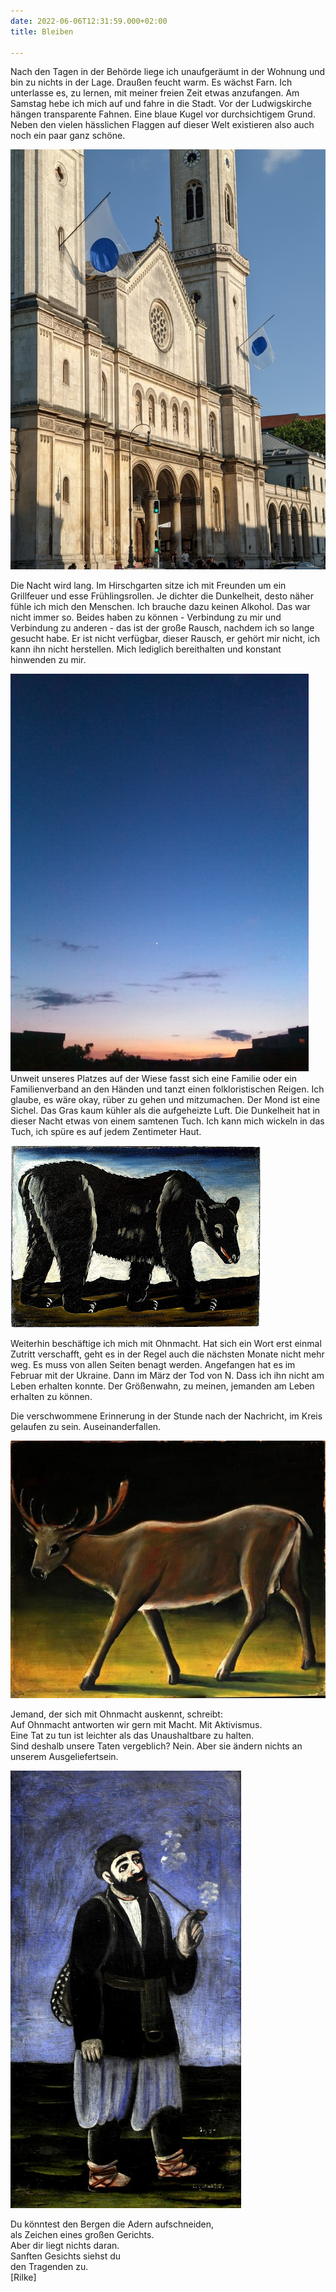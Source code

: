 ```yaml
---
date: 2022-06-06T12:31:59.000+02:00
title: Bleiben

---
```

Nach den Tagen in der Behörde liege ich unaufgeräumt in der Wohnung und bin zu nichts in der Lage. Draußen feucht warm. Es wächst Farn. Ich unterlasse es, zu lernen, mit meiner freien Zeit etwas anzufangen. Am Samstag hebe ich mich auf und fahre in die Stadt. Vor der Ludwigskirche hängen transparente Fahnen. Eine blaue Kugel vor durchsichtigem Grund. Neben den vielen hässlichen Flaggen auf dieser Welt existieren also auch noch ein paar ganz schöne.

![](/uploads/ludwigskirche.jpg)

Die Nacht wird lang. Im Hirschgarten sitze ich mit Freunden um ein Grillfeuer und esse Frühlingsrollen. Je dichter die Dunkelheit, desto näher fühle ich mich den Menschen. Ich brauche dazu keinen Alkohol. Das war nicht immer so. Beides haben zu können - Verbindung zu mir und Verbindung zu anderen - das ist der große Rausch, nachdem ich so lange gesucht habe. Er ist nicht verfügbar, dieser Rausch, er gehört mir nicht, ich kann ihn nicht herstellen. Mich lediglich bereithalten und konstant hinwenden zu mir.

![](/uploads/himmel-n.jpg)  
Unweit unseres Platzes auf der Wiese fasst sich eine Familie oder ein Familienverband an den Händen und tanzt einen folkloristischen Reigen. Ich glaube, es wäre okay, rüber zu gehen und mitzumachen. Der Mond ist eine Sichel. Das Gras kaum kühler als die aufgeheizte Luft. Die Dunkelheit hat in dieser Nacht etwas von einem samtenen Tuch. Ich kann mich wickeln in das Tuch, ich spüre es auf jedem Zentimeter Haut.

![](/uploads/niko_pirosmani-_black_bear.jpg)

Weiterhin beschäftige ich mich mit Ohnmacht. Hat sich ein Wort erst einmal Zutritt verschafft, geht es in der Regel auch die nächsten Monate nicht mehr weg. Es muss von allen Seiten benagt werden. Angefangen hat es im Februar mit der Ukraine. Dann im März der Tod von N. Dass ich ihn nicht am Leben erhalten konnte. Der Größenwahn, zu meinen, jemanden am Leben erhalten zu können. 

Die verschwommene Erinnerung in der Stunde nach der Nachricht, im Kreis gelaufen zu sein. Auseinanderfallen.

![](/uploads/deer-1909-1-jpg-large-3809317201.jpeg)

Jemand, der sich mit Ohnmacht auskennt, schreibt:  
Auf Ohnmacht antworten wir gern mit Macht. Mit Aktivismus.  
Eine Tat zu tun ist leichter als das Unaushaltbare zu halten.  
Sind deshalb unsere Taten vergeblich? Nein. Aber sie ändern nichts an unserem Ausgeliefertsein.

![](/uploads/rauchender-wanderer.jpg)

Du könntest den Bergen die Adern aufschneiden,  
als Zeichen eines großen Gerichts.  
Aber dir liegt nichts daran.  
Sanften Gesichts siehst du  
den Tragenden zu.  
\[Rilke\]